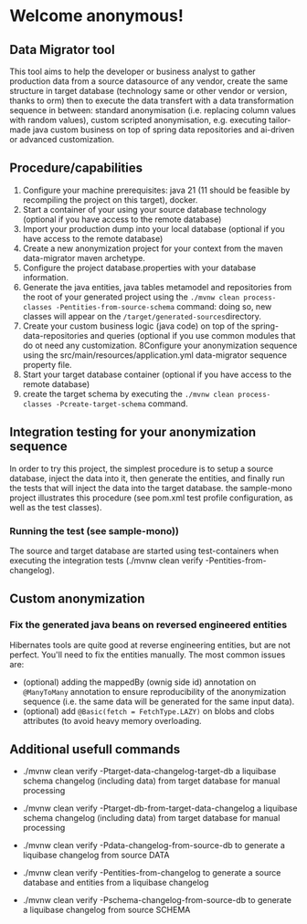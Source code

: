 # Welcome anonymous!

## Data Migrator tool

This tool aims to help the developer or business analyst to gather production data from a source datasource of any vendor, create the same structure in target database  (technology same or other vendor or version, thanks to orm) then to execute the data transfert with a data transformation sequence in between: standard anonymisation (i.e. replacing column values with random values), custom scripted anonymisation, e.g. executing tailor-made java custom business on top of spring data repositories and ai-driven or advanced customization.

## Procedure/capabilities

1. Configure your machine prerequisites: java 21 (11 should be feasible by recompiling the project on this target), docker. 
2. Start a container of your using your source database technology (optional if you have access to the remote database)
3. Import your production dump into your local database (optional if you have access to the remote database)
4. Create a new anonymization project for your context from the maven data-migrator maven archetype.
5. Configure the project database.properties with your database information.
6. Generate the java entities, java tables metamodel and repositories from the root of your generated project using the `./mvnw clean process-classes -Pentities-from-source-schema` command: doing so, new classes will appear on the `/target/generated-sources`directory.
7. Create your custom business logic (java code) on top of the spring-data-repositories and queries (optional if you use common modules that do ot need any customization.
8Configure your anonymization sequence using the src/main/resources/application.yml data-migrator sequence property file.
9. Start your target database container (optional if you have access to the remote database)
10. create the target schema by executing the `./mvnw clean process-classes -Pcreate-target-schema` command.

## Integration testing for your anonymization sequence

In order to try this project, the simplest procedure is to setup a source database, inject the data into it, then generate the entities, and finally run the tests that will inject the data into the target database.
the sample-mono project illustrates this procedure (see pom.xml test profile configuration, as well as the test classes).

### Running the test (see sample-mono))

The source and target database are started using test-containers when executing the integration tests (./mvnw clean verify -Pentities-from-changelog).

## Custom anonymization

### Fix the generated java beans on reversed engineered entities

 Hibernates tools are quite good at reverse engineering entities, but are not perfect. You'll need to fix the entities manually. The most common issues are:
 - (optional) adding the mappedBy (ownig side id) annotation on `@ManyToMany` annotation to ensure reproducibility of the anonymization sequence (i.e. the same data will be generated for the same input data).
 - (optional) add `@Basic(fetch = FetchType.LAZY)` on blobs and clobs attributes (to avoid heavy memory overloading.

## Additional usefull commands

* ./mvnw clean verify -Ptarget-data-changelog-target-db a liquibase schema changelog (including data) from target database for manual processing
* ./mvnw clean verify -Ptarget-db-from-target-data-changelog a liquibase schema changelog (including data) from target database for manual processing


* ./mvnw clean verify -Pdata-changelog-from-source-db to generate a liquibase changelog from source DATA
* ./mvnw clean verify -Pentities-from-changelog to generate a source database and entities from a liquibase changelog
* ./mvnw clean verify -Pschema-changelog-from-source-db to generate a liquibase changelog from source SCHEMA
